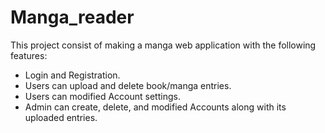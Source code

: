 # Manga_reader
This project consist of making a manga web application with the following features:
+ Login and Registration.
+ Users can upload and delete book/manga entries.
+ Users can modified Account settings.
+ Admin can create, delete, and modified Accounts along with its uploaded entries.

